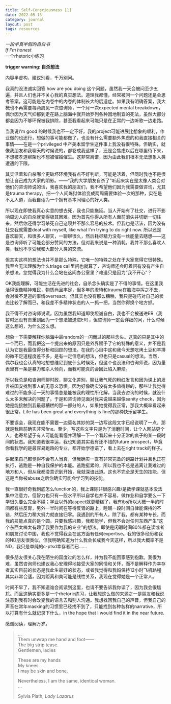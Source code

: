 ```yaml
---
title: Self-Consciousness [1]
date: 2022-05-13
category: journal
layout: post
tags: resources
---
```


*一段半真半假的自白书*   
*If I'm honest*  
一个rhetoric小练习

**trigger warning: 自杀想法**

内容半虚构，建议别看，千万别问。

我真的没法诚实回答 how are you doing 这个问题，虽然我一天会被问至少五遍，并且人们也并不关心我的真实想法。道理我都懂，经常被问一个问题还是会思考答案，这可能是在内卷中的内卷的体制长大的后遗症。如果我有明确答案，我大概也不再需要每两周见一次咨询师，一个月一次expected mental breakdown，偶尔因为天气抑郁到走在路上脑海中就开始罗列各种因地制宜的死法，虽然大部分都会因为不够环保被我排除，甚至我看起来可能只是在正常的一边听歌一边走路。

当我说I'm good 的时候我也不一定不好，我的project可能进展比想象的顺利，作业做的也还行，想做的事可能都做了，也没有什么需要额外焦虑的和我直接相关的事情——在是一个privileged 中产美本留学生这件事上我没有很特殊。但确实，就像我朋友和我聊天的时候说的，都卷成我这样了，还是会焦虑以后在哪里待下来，不想被孝道绑架也不想被催婚催生。这非常离谱，因为由此我们根本无法想象人类遭遇的下限。

其实活着和自杀哪个更破坏环境我有点不好判断，可能是活着，但同时我也不是很想让自己成为大家的阴影。——“我的大学朋友自杀了”听起来实在是太像人类会对他们的咨询师说的话，我喜欢我的朋友们，我不希望他们因为我需要做咨询，尤其是trauma therapy，把一个人间炼狱体验变成两周需要体验一次的那种，实在是不太人道，而我自诩为一个拥有基本同理心的好人类。

所以现在即使我真心实意的想去死，我也只能拖延。当人开始有了社交，进行不影响周边人的自杀就变得极其困难。因为首先你得从所有人面前消失并切断一切往来，然后你还得学习杀死自己这项并不那么容易的技术。但我也是活该，因为没有社交我就需要deal with myself, like what I'm trying to do right now. 所以还是喜欢聊天，和很多人聊天，一聊聊很久，然后耗尽精力没有一丝能量去瞎想——这是咨询师听了可能会部分赞同的方法，但对我来说是一种消耗。我并不那么喜欢人类，我也不享受我和大部分人类的交流。

但其实这样的想法也并不是那么特殊，它唯一的特殊之处在于大家觉得它很特殊。我至今无法理解为什么triage call里问也就算了，咨询师还会盯着问有没有产生自杀想法。您觉得我为什么会站在这间办公室里？难道只是因为“我不开心”？

OK我能理解，可能生活在先进的社会，自杀念头确实是了不得的事情。在这里我活得很像精神难民，物质尚且丰足，但多年的虐待和trauma在脑海中挥之不去，会对微不足道的事情overreact。但其实也没有那么糟糕，我只是碰巧对自己的状态比较了解而已，和我差不多精神状态的人一抓一把，当然你得换个地方抓。

我不得不对咨询师说谎，因为虽然我知道即使坦诚自白，我也不会被送进ER（我暂时还没有贵重到因为一个想法被送进ER），但咨询师一定会详细的问，什么时候这么想的，为什么这么想。

想象一下需要解释你脑海中最random的一闪而过的那些念头。这真的只是其中的一个而已，而我把这一个提出来的原因只是外界赋予了它的特殊的意义，并不是我认为它是我最值得分析和回顾的想法。在我的心目中这和我今天想吃烤土豆和羊排的微不足道程度差不多，是有一定信息的想法，但也只是casual的想法。当然，偶尔我也会认真的地想想维尼到底什么时候死，但这个也没法和咨询师说，因为量表里有一条是暴力和杀人倾向，而我可能真的会因此陷入麻烦。

所以我总是和咨询师聊时政，聊文化差别，聊让我气死的粉红发言和因为课上的发言被国安找到家人的无意义恐惧。因为好像确实没有太多值得聊的，那些让我觉得难过的不能多活一天的事情总是能被我的理性所化解，当我去咨询的时候，就没什么太多未解决的问题了。于是和咨询师见面对我来说越来越像sanity check，因为她是能接触到我最最糟糕的那一部分的人，如果她觉得我正常，那我大概率看起来很正常。Life has been great and everything is fine的那种快乐留学生。

不要误会，我现在能不需要一边莫名其妙的哭一边写这段文字已经说明了一点，那就是我目前确实非常fine。至少，写这些文字只是为了消磨时间，让个人网站更个人，也寄希望于有人可能能看懂并理解一下一个看起来十分正常的疯子的某一段时间的状态。我知道我很幸运，我也知道其实我有还不错的future prospect，毕竟你看我学的是最容易跑路的专业，都开始学德语了，看上去在right track的样子。

讲起来自己都觉得不会有人当真，但我确实一直有非常完备的跑路计划并且也正在执行，逃跑是一种自我保护的本能。逃跑挺累的，所以我也不总是逃离让我难过的地方和人，但从我都没意识到开始，我就深谙此道。这也不完全是天生的技能，但这是当你被abuse之后你确实可能会学习到的技能。

我一直很好奇我到底怎么function的，我上课除非很感兴趣/是数学课就基本没法集中注意力，但智力也只有一般水平所以自学也并不容易，做作业和自学要么一下学很久要么完全不碰；学业以外的aspect就更糟糕了，我有ibs所以大概一半的时间都有些反胃，另外一半时间在等待反胃的路上，睡眠一段时间自律能保持的不错，然后压力稍大努力就直接归零。我遇到的所有人，除了我，都有某种专长，而我的技能点真的是个圆。只要我感兴趣，我都能学，但我不会对任何东西产生“这个东西太棒太有趣了我要作为我的专业”的想法。即使是闲暇时间80%都在读或者和朋友讨论中国，我也不觉得我会在这方面有任何expertise。我的很多经历和我的ND朋友很类似，但我明确知道为什么我会长成我今天这样，所以我大概率不是ND，我只是单纯的c-ptsd幸存者而已......

很多朋友很关心我在陌生的国度过的怎么样，并为我不能回家感到抱歉。我很为难，虽然咨询师也建议我心安理得地接受大家的同情和关怀，而不是解释作为幸存者其实目前的状态是我此生最好的状态，或者我觉得和我妈保持12小时飞机路程其实非常合适，因为距离和美可能是线性关系，我现在觉得她是一个正常人。

时间不早了，我不知道谁会阅读到这里，也请不要告诉我你读了，因为我会很尴尬。而且这确实更多是一个rhetoric练习，让我想这么做的来源之一是朋友和我说注意到我有时会改变我的语言去和别人沟通。我想找回我自己的声音，但我自己的声音在常年masking的习惯里已经找不到了，只能找到各种各样的narrative，所以打算有什么就记录下什么，in the hope that I would find it in the near future.

感谢阅读，理解万岁。

> ...  
> Them unwrap me hand and foot——  
The big strip tease.   
Gentlemen, ladies  
>
> These are my hands   
My knees.  
I may be skin and bone,  
>
> Nevertheless, I am the same, identical woman.   
> ...
> 
> Sylvia Plath, *Lady Lazarus*

